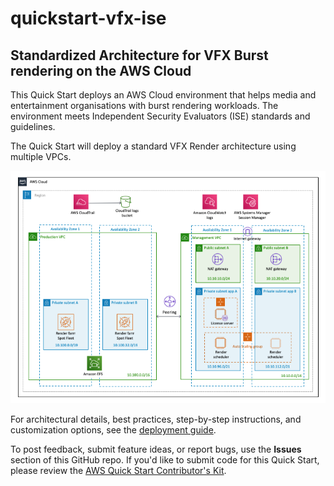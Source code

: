 # quickstart-vfx-ise
## Standardized Architecture for VFX Burst rendering on the AWS Cloud

This Quick Start deploys an AWS Cloud environment that helps media and entertainment organisations with burst rendering workloads. The environment meets Independent Security Evaluators (ISE) standards and guidelines.

The Quick Start will deploy a standard VFX Render architecture using multiple VPCs.

![Architecture](docs/vfx-on-aws-architecture-cfn.png)

For architectural details, best practices, step-by-step instructions, and customization options, see the 
[deployment guide](https://aws-preview.aka.amazon.com/quickstart/architecture/vfx-burst-rendering-framework).

To post feedback, submit feature ideas, or report bugs, use the **Issues** section of this GitHub repo.
If you'd like to submit code for this Quick Start, please review the [AWS Quick Start Contributor's Kit](https://aws-quickstart.github.io/).
